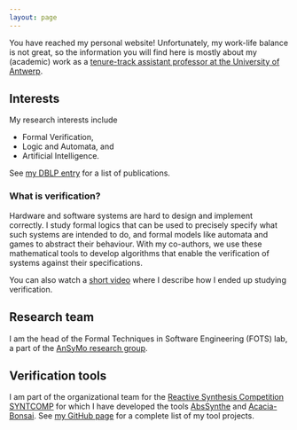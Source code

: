 ```yaml
---
layout: page
---
```


You have reached my personal website! Unfortunately, my work-life balance is
not great, so the information you will find here is mostly about my
(academic) work as a [tenure-track assistant professor at the University of
Antwerp](https://www.uantwerpen.be/en/staff/guillermoalberto-perez/).

## Interests
My research interests include
* Formal Verification,
* Logic and Automata, and
* Artificial Intelligence.

See [my DBLP entry](https://dblp.org/pid/135/6266.html) for a list of publications.

### What is verification?
Hardware and software systems are hard to design and implement correctly. I
study formal logics that can be used to precisely specify what such systems
are intended to do, and formal models like automata and games to abstract
their behaviour. With my co-authors, we use these mathematical tools to
develop algorithms that enable the verification of systems against their
specifications.

You can also watch a [short video](https://youtu.be/vgFFFUj9sYQ) where I
describe how I ended up studying verification.

## Research team
I am the head of the Formal Techniques in Software Engineering (FOTS) lab, a
part of the [AnSyMo research
group](https://www.uantwerpen.be/en/research-groups/ansymo/).

## Verification tools
I am part of the organizational team for the [Reactive Synthesis Competition
SYNTCOMP](http://www.syntcomp.org/) for which I have developed the tools
[AbsSynthe](https://github.com/gaperez64/AbsSynthe)
and [Acacia-Bonsai](https://github.com/gaperez64/acacia-bonsai). See [my GitHub
page](https://github.com/gaperez64) for a complete list of my tool projects.
